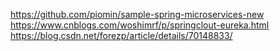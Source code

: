 https://github.com/piomin/sample-spring-microservices-new
https://www.cnblogs.com/woshimrf/p/springclout-eureka.html
https://blog.csdn.net/forezp/article/details/70148833/